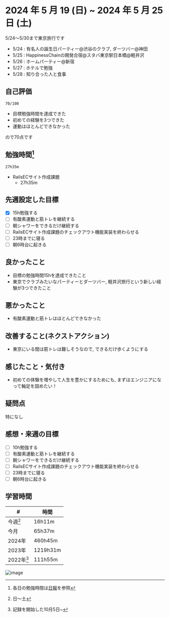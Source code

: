 # 2024 年 5 月 19 (日) ~ 2024 年 5 月 25 日 (土)

5/24〜5/30まで東京旅行です
- 5/24 : 有名人の誕生日パーティー@渋谷のクラブ, ダーツバー@神田
- 5/25 : HappinessChainの開発合宿@スタバ東京駅日本橋@軽井沢
- 5/26 : ホームパーティー@新宿
- 5/27 : ホテルで勉強
- 5/28 : 知り合った人と食事

## 自己評価
```
70/100
```
- 目標勉強時間を達成できた
- 初めての経験を3つできた
- 運動はほとんどできなかった

ので70点です

## 勉強時間[^1]
```
27h35m
```
- RailsECサイト作成課題
  - 27h35m

## 先週設定した目標
- [x] 15h勉強する
- [ ] 有酸素運動と筋トレを継続する
- [ ] 朝シャワーをできるだけ継続する
- [ ] RailsECサイト作成課題のチェックアウト機能実装を終わらせる
- [ ] 23時までに寝る
- [ ] 朝6時台に起きる

## 良かったこと
- 目標の勉強時間15hを達成できたこと
- 東京でクラブみたいなパーティーとダーツバー, 軽井沢旅行という新しい経験が3つできたこと

## 悪かったこと
- 有酸素運動と筋トレはほとんどできなかった

## 改善すること(ネクストアクション)
- 東京にいる間は筋トレは難しそうなので, できるだけ歩くようにする

## 感じたこと・気付き
- 初めての体験を増やして人生を豊かにするためにも, まずはエンジニアになって軸足を固めたい！

## 疑問点
特になし

## 感想・来週の目標
- [ ] 10h勉強する
- [ ] 有酸素運動と筋トレを継続する
- [ ] 朝シャワーをできるだけ継続する
- [ ] RailsECサイト作成課題のチェックアウト機能実装を終わらせる
- [ ] 23時までに寝る
- [ ] 朝6時台に起きる

## 学習時間
| #          | 時間     |
| ---------- | -------- |
| 今週[^2]   | 16h11m    |
| 今月       | 65h37m   |
| 2024年     | 460h45m  |
| 2023年     | 1219h31m |
| 2022年[^3] | 111h55m  |

[^1]: 各日の勉強時間は[日報](https://github.com/nil-ramuda/daily_report)を参照
[^2]: 日〜土
[^3]: 記録を開始した10月5日~

![image](https://github.com/nil-ramuda/weekly_report/assets/94735931/49032b65-8c31-4e79-a569-4704d35c25bc)
